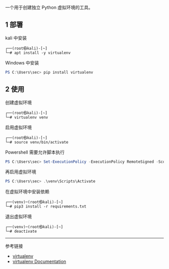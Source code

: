 一个用于创建独立 Python 虚拟环境的工具。

## 1 部署

kali 中安装

```shell
┌──(root㉿kali)-[~]
└─# apt install -y virtualenv
```

Windows 中安装

```powershell
PS C:\Users\sec> pip install virtualenv
```

## 2 使用

创建虚拟环境

```shell
┌──(root㉿kali)-[~]
└─# virtualenv venv
```

启用虚拟环境

```shell
┌──(root㉿kali)-[~]
└─# source venv/bin/activate
```

Powershell 需要允许脚本执行

```powershell
PS C:\Users\sec> Set-ExecutionPolicy -ExecutionPolicy RemoteSigned -Scope Process
```

再启用虚拟环境

```powershell
PS C:\Users\sec> .\venv\Scripts\Activate
```

在虚拟环境中安装依赖

```shell
┌──(venv)─(root㉿kali)-[~]
└─# pip3 install -r requirements.txt
```

退出虚拟环境

```shell
┌──(venv)─(root㉿kali)-[~]
└─# deactivate
```

---

参考链接

- [virtualenv](https://github.com/pypa/virtualenv/)
- [virtualenv Documentation](https://virtualenv.pypa.io/en/latest/)
